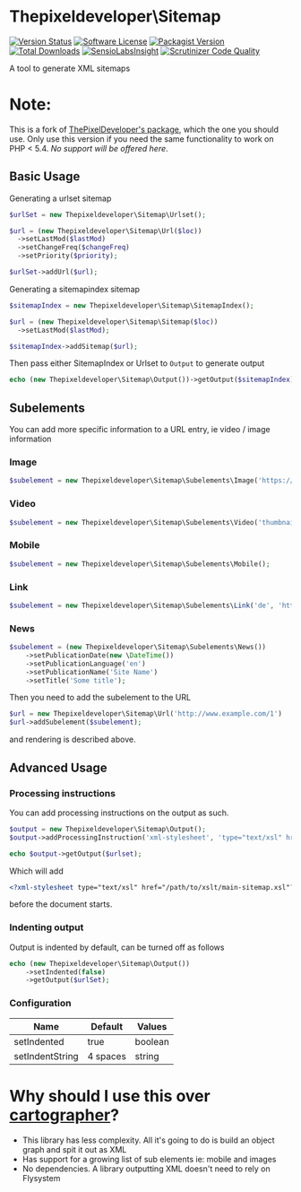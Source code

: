 # Thepixeldeveloper\Sitemap

[![Version Status](http://php-eye.com/badge/thepixeldeveloper/sitemap/tested.svg?style=flat)](https://travis-ci.org/ThePixelDeveloper/Sitemap)
[![Software License](https://img.shields.io/badge/license-MIT-brightgreen.svg)](LICENSE)
[![Packagist Version](https://img.shields.io/packagist/v/thepixeldeveloper/sitemap.svg)](https://packagist.org/packages/thepixeldeveloper/sitemap)
[![Total Downloads](https://img.shields.io/packagist/dt/thepixeldeveloper/sitemap.svg)](https://packagist.org/packages/thepixeldeveloper/sitemap)
[![SensioLabsInsight](https://img.shields.io/sensiolabs/i/ed6d56e8-c908-44dc-9154-a8edc8b168bc.svg)](https://insight.sensiolabs.com/projects/ed6d56e8-c908-44dc-9154-a8edc8b168bc)
[![Scrutinizer Code Quality](https://scrutinizer-ci.com/g/ThePixelDeveloper/Sitemap/badges/quality-score.png?b=master)](https://scrutinizer-ci.com/g/ThePixelDeveloper/Sitemap/?branch=master)

A tool to generate XML sitemaps

# Note:
This is a fork of [ThePixelDeveloper's package](https://github.com/ThePixelDeveloper/Sitemap), which the one you should use. Only use this version if
you need the same functionality to work on PHP < 5.4. _No support will be offered here_.

## Basic Usage

Generating a urlset sitemap

```php
$urlSet = new Thepixeldeveloper\Sitemap\Urlset(); 

$url = (new Thepixeldeveloper\Sitemap\Url($loc))
  ->setLastMod($lastMod)
  ->setChangeFreq($changeFreq)
  ->setPriority($priority);

$urlSet->addUrl($url);
```

Generating a sitemapindex sitemap

```php
$sitemapIndex = new Thepixeldeveloper\Sitemap\SitemapIndex();

$url = (new Thepixeldeveloper\Sitemap\Sitemap($loc))
  ->setLastMod($lastMod);

$sitemapIndex->addSitemap($url);
```

Then pass either SitemapIndex or Urlset to `Output` to generate output

```php
echo (new Thepixeldeveloper\Sitemap\Output())->getOutput($sitemapIndex);
```

## Subelements

You can add more specific information to a URL entry, ie video / image information

### Image

```php
$subelement = new Thepixeldeveloper\Sitemap\Subelements\Image('https://s3.amazonaws.com/path/to/image');
```

### Video

```php
$subelement = new Thepixeldeveloper\Sitemap\Subelements\Video('thumbnail', 'title', 'description');
```

### Mobile

```php
$subelement = new Thepixeldeveloper\Sitemap\Subelements\Mobile();
```

### Link

```php
$subelement = new Thepixeldeveloper\Sitemap\Subelements\Link('de', 'http://www.example.com/schweiz-deutsch/');
```

### News

```php
$subelement = (new Thepixeldeveloper\Sitemap\Subelements\News())
    ->setPublicationDate(new \DateTime())
    ->setPublicationLanguage('en')
    ->setPublicationName('Site Name')
    ->setTitle('Some title');
```

Then you need to add the subelement to the URL

```php
$url = new Thepixeldeveloper\Sitemap\Url('http://www.example.com/1')
$url->addSubelement($subelement);
```

and rendering is described above.

## Advanced Usage

### Processing instructions

You can add processing instructions on the output as such.

```php
$output = new Thepixeldeveloper\Sitemap\Output();
$output->addProcessingInstruction('xml-stylesheet', 'type="text/xsl" href="/path/to/xslt/main-sitemap.xsl"');

echo $output->getOutput($urlset);
```

Which will add

```xml
<?xml-stylesheet type="text/xsl" href="/path/to/xslt/main-sitemap.xsl"?>
```

before the document starts.

### Indenting output

Output is indented by default, can be turned off as follows

```php
echo (new Thepixeldeveloper\Sitemap\Output())
    ->setIndented(false)
    ->getOutput($urlSet);
```

### Configuration

Name | Default | Values
---- | ------- | ------
setIndented | true | boolean
setIndentString | 4 spaces | string


# Why should I use this over [cartographer](https://github.com/tackk/cartographer)?

* This library has less complexity. All it's going to do is build an object graph and spit it out as XML
* Has support for a growing list of sub elements ie: mobile and images
* No dependencies. A library outputting XML doesn't need to rely on Flysystem

